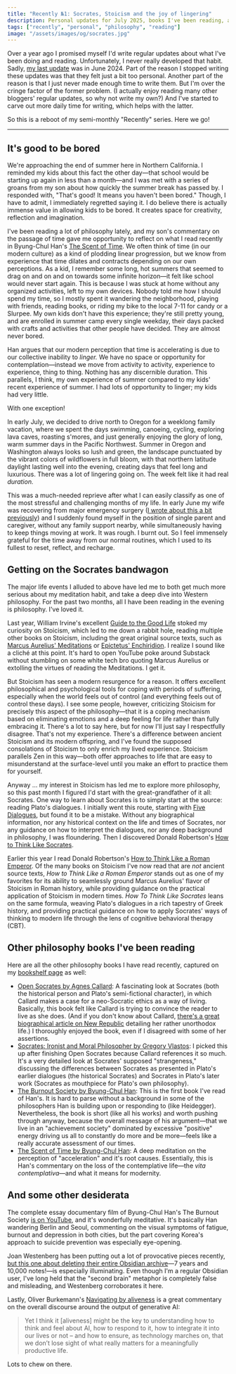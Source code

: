 ```yaml
---
title: "Recently №1: Socrates, Stoicism and the joy of lingering"
description: Personal updates for July 2025, books I've been reading, and a few other things worth your time.
tags: ["recently", "personal", "philosophy", "reading"]
image: "/assets/images/og/socrates.jpg"
---
```


Over a year ago I promised myself I'd write regular updates about what I've been doing and reading. Unfortunately, I never really developed that habit. Sadly, [my last update](/blog/recently-apr-may-2024/) was in June 2024. Part of the reason I stopped writing these updates was that they felt just a bit too personal. Another part of the reason is that I just never made enough time to write them. But I'm over the cringe factor of the former problem. (I actually enjoy reading many other bloggers' regular updates, so why not write my own?) And I've started to carve out more daily time for writing, which helps with the latter.

So this is a reboot of my semi-monthly "Recently" series. Here we go!

---

## It's good to be bored

We're approaching the end of summer here in Northern California. I reminded my kids about this fact the other day—that school would be starting up again in less than a month—and I was met with a series of groans from my son about how quickly the summer break has passed by. I responded with, "That's good! It means you haven't been bored." Though, I have to admit, I immediately regretted saying it. I do believe there is actually immense value in allowing kids to be bored. It creates space for creativity, reflection and imagination.

I've been reading a lot of philosophy lately, and my son's commentary on the passage of time gave me opportunity to reflect on what I read recently in Byung-Chul Han's [The Scent of Time](https://bookshop.org/a/106240/9781509516056). We often think of time (in our modern culture) as a kind of plodding linear progression, but we know from experience that time dilates and contracts depending on our own perceptions. As a kid, I remember some long, hot summers that seemed to drag on and on and on towards some infinite horizon—it felt like school would never start again. This is because I was stuck at home without any organized activities, left to my own devices. Nobody told me how I should spend my time, so I mostly spent it wandering the neighborhood, playing with friends, reading books, or riding my bike to the local 7-11 for candy or a Slurpee. My own kids don't have this experience; they're still pretty young, and are enrolled in summer camp every single weekday, their days packed with crafts and activities that other people have decided. They are almost never bored.

Han argues that our modern perception that time is accelerating is due to our collective inability to *linger.* We have no space or opportunity for contemplation—instead we move from activity to activity, experience to experience, thing to thing. Nothing has any discernible duration. This parallels, I think, my own experience of summer compared to my kids' recent experience of summer. I had lots of opportunity to linger; my kids had very little.

With one exception! 

In early July, we decided to drive north to Oregon for a weeklong family vacation, where we spent the days swimming, canoeing, cycling, exploring lava caves, roasting s'mores, and just generally enjoying the glory of long, warm summer days in the Pacific Northwest. Summer in Oregon and Washington always looks so lush and green, the landscape punctuated by the vibrant colors of wildflowers in full bloom, with that northern latitude daylight lasting well into the evening, creating days that feel long and luxurious. There was a lot of lingering going on. The week felt like it had real *duration.*

This was a much-needed reprieve after what I can easily classify as one of the most stressful and challenging months of my life. In early June my wife was recovering from major emergency surgery ([I wrote about this a bit previously](https://seanvoisen.com/stream/2025-06-10-it-takes-a-village/)) and I suddenly found myself in the position of single parent and caregiver, without any family support nearby, while simultaneously having to keep things moving at work. It was rough. I burnt out. So I feel immensely grateful for the time away from our normal routines, which I used to its fullest to reset, reflect, and recharge.

## Getting on the Socrates bandwagon

The major life events I alluded to above have led me to both get much more serious about my meditation habit, and take a deep dive into Western philosophy. For the past two months, all I have been reading in the evening is philosophy. I've loved it.

Last year, William Irvine's excellent [Guide to the Good Life](https://bookshop.org/a/106240/9780195374612) stoked my curiosity on Stoicism, which led to me down a rabbit hole, reading multiple other books on Stoicism, including the great original source texts, such as [Marcus Aurelius' Meditations](https://bookshop.org/a/106240/9781541673861) or [Epictetus' Enchiridion](https://standardebooks.org/ebooks/epictetus/short-works/george-long). I realize I sound like a cliché at this point. It's hard to open YouTube poke around Substack without stumbling on some white tech bro quoting Marcus Aurelius or extolling the virtues of reading the Meditations. I get it.

But Stoicism has seen a modern resurgence for a reason. It offers excellent philosophical and psychological tools for coping with periods of suffering, especially when the world feels out of control (and everything feels out of control these days). I see some people, however, criticizing Stoicism for precisely this aspect of the philosophy—that it is a coping mechanism based on eliminating emotions and a deep feeling for life rather than fully embracing it. There's a lot to say here, but for now I'll just say I respectfully disagree. That's not my experience. There's a difference between ancient Stoicism and its modern offspring, and I've found the supposed consolations of Stoicism to only enrich my lived experience. Stoicism parallels Zen in this way—both offer approaches to life that are easy to misunderstand at the surface-level until you make an effort to practice them for yourself.

Anyway ... my interest in Stoicism has led me to explore more philosophy, so this past month I figured I'd start with the great-grandfather of it all: Socrates. One way to learn about Socrates is to simply start at the source: reading Plato's dialogues. I initially went this route, starting with [Five Dialogues](https://www.amazon.com/Plato-Dialogues-Euthyphro-Apology-Classics/dp/0872206335), but found it to be a mistake. Without any biographical information, nor any historical context on the life and times of Socrates, nor any guidance on how to interpret the dialogues, nor any deep background in philosophy, I was floundering. Then I discovered Donald Robertson's [How to Think Like Socrates](https://bookshop.org/a/106240/9781250280503).

Earlier this year I read Donald Robertson's [How to Think Like a Roman Emperor](https://bookshop.org/a/106240/9781250621436). Of the many books on Stoicism I've now read that are *not* ancient source texts, *How to Think Like a Roman Emperor* stands out as one of my favorites for its ability to seamlessly ground Marcus Aurelius' flavor of Stoicism in Roman history, while providing guidance on the practical application of Stoicism in modern times. *How To Think Like Socrates* leans on the same formula, weaving Plato's dialogues in a rich tapestry of Greek history, and providing practical guidance on how to apply Socrates' ways of thinking to modern life through the lens of cognitive behavioral therapy (CBT).

## Other philosophy books I've been reading

Here are all the other philosophy books I have read recently, captured on my [bookshelf page](/bookshelf) as well:

- [Open Socrates by Agnes Callard](https://bookshop.org/a/106240/9781631498466): A fascinating look at Socrates (both the historical person and Plato's semi-fictional character), in which Callard makes a case for a neo-Socratic ethics as a way of living. Basically, this book felt like Callard is trying to convince the reader to live as she does. (And if you don't know about Callard, [there's a great biographical article on New Republic](https://newrepublic.com/article/190778/agnes-callard-philosopher-uncomfortable-questions) detailing her rather unorthodox life.) I thoroughly enjoyed the book, even if I disagreed with some of her assertions.
- [Socrates: Ironist and Moral Philosopher by Gregory Vlastos](https://bookshop.org/a/106240/9780801497872): I picked this up after finishing Open Socrates because Callard references it so much. It's a very detailed look at Socrates' supposed "strangeness," discussing the differences between Socrates as presented in Plato's earlier dialogues (the historical Socrates) and Socrates in Plato's later work (Socrates as mouthpiece for Plato's own philosophy).
- [The Burnout Society by Byung-Chul Han](https://bookshop.org/a/106240/9780804795098): This is the first book I've read of Han's. It is hard to parse without a background in some of the philosophers Han is building upon or responding to (like Heidegger). Nevertheless, the book is short (like all his works) and worth pushing through anyway, because the overall message of his argument—that we live in an "achievement society" dominated by excessive "positive" energy driving us all to constantly do more and be more—feels like a really accurate assessment of our times.
- [The Scent of Time by Byung-Chul Han](https://bookshop.org/a/106240/9781509516056): A deep meditation on the perception of "acceleration" and it's root causes. Essentially, this is Han's commentary on the loss of the contemplative life—the *vita contemplativa*—and what it means for modernity.

## And some other desiderata

The complete essay documentary film of Byung-Chul Han's The Burnout Society [is on YouTube](https://youtu.be/bNkDeUApreo?si=lZtGzGMU5AuCV1-d), and it's wonderfully meditative. It's basically Han wandering Berlin and Seoul, commenting on the visual symptoms of fatigue, burnout and depression in both cities, but the part covering Korea's approach to suicide prevention was especially eye-opening.

Joan Westenberg has been putting out a lot of provocative pieces recently, [but this one about deleting their entire Obsidian archive](https://www.joanwestenberg.com/p/i-deleted-my-second-brain)—7 years and 10,000 notes!—is especially illuminating. Even though I'm a regular Obsidian user, I've long held that the "second brain" metaphor is completely false and misleading, and Westenberg corroborates it here.

Lastly, Oliver Burkemann's [Navigating by aliveness](https://ckarchive.com/b/zlughnhk8772ma7qrr9qehwzgng00f6) is a great commentary on the overall discourse around the output of generative AI:

>Yet I think it [aliveness] might be the key to understanding how to think and feel about AI, how to respond to it, how to integrate it into our lives or not – and how to ensure, as technology marches on, that we don’t lose sight of what really matters for a meaningfully productive life.

Lots to chew on there.
